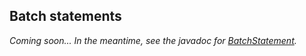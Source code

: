 ## Batch statements

*Coming soon... In the meantime, see the javadoc for [BatchStatement].*

[BatchStatement]: http://docs.datastax.com/en/drivers/java/3.0/com/datastax/driver/core/BatchStatement.html
